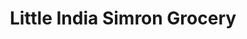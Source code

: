---
title: "Little India Simron Grocery"
url: /manila/little-india-simron-grocery/
shop: Supermarkt
---